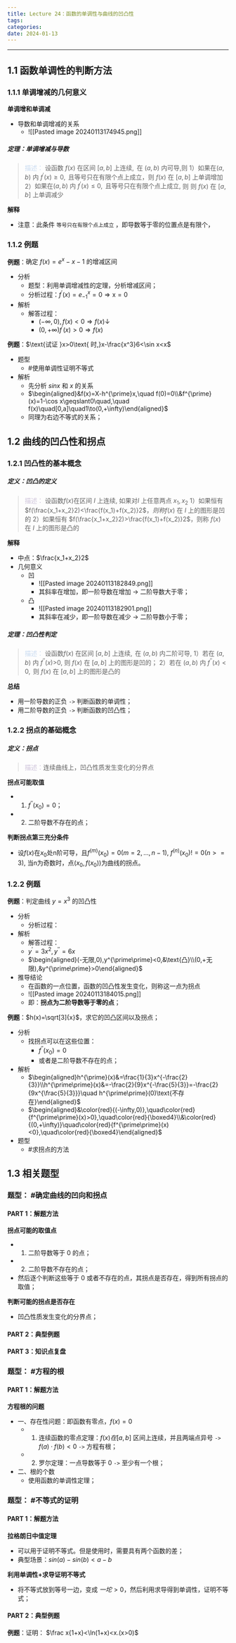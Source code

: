 ```yaml
---
title: Lecture 24：函数的单调性与曲线的凹凸性
tags: 
categories: 
date: 2024-01-13
---
```

---
## 1.1 函数单调性的判断方法
### 1.1.1 单调增减的几何意义
**单调增和单调减**
+ 导数和单调增减的关系
	+ ![[Pasted image 20240113174945.png]]

##### **定理**：单调增减与导数
> <font color="#8db3e2"><font color="#c6d9f0">描述：</font></font> $\text{设函数 }f(x)\text{ 在区间 }[a,b]\text{ 上连续},\text{ 在 }(a,b)\text{ 内可导,则}$
> 1）$\text{如果在(}a,b)\text{ 内 }f^{\prime}(x)\geq0,\text{ 且等号只在有限个点上成立}$，则 $f(x)$ 在 $[a,b]$ 上单调增加
> 2）$\text{如果在(}a,b)\text{ 内 }f^{\prime}(x){\leq}0,\text{ 且等号只在有限个点上成立,}$ 则 $\text{则 }f(x)\text{ 在 }[a,b]\text{ 上单调减少}$
> 

**解释**
+ 注意：此条件 `等号只在有限个点上成立` ，即导数等于零的位置点是有限个，

### 1.1.2 例题
**例题**：$\text{确定 }f(x)=e^x-x-1\text{ 的增减区间}$
+ 分析
	+ 题型：利用单调增减性的定理，分析增减区间；
	+ 分析过程：$f^{\prime}(x)=e^x_{-1}=0\Rightarrow\mathrm{x=0}$
+ 解析
	+ 解答过程：
		+ $(-\infty, 0), f (x)<0\Rightarrow f (x)\downarrow$
		+ $(0,+\infty) f^{\prime}(x)>0 \Rightarrow f(x)$

**例题**：$\text{试证 }x>0\text{ 时,}x-\frac{x^3}6<\sin x<x$
+ 题型
	+ #使用单调性证明不等式
+ 解析
	+ 先分析 $sinx$ 和 $x$ 的关系
	+ $\begin{aligned}&f(x)=X-h^{\prime}x,\quad f(0)=0\\&f^{\prime}(x)=1-\cos x\geqslant0\quad,\quad f(x)\quad[0,a]\quad1\to(0,+\infty)\end{aligned}$
	+ 同理为右边不等式的关系；

## 1.2 曲线的凹凸性和拐点
### 1.2.1 凹凸性的基本概念
##### **定义**：凹凸的定义
> <font color="#ccc1d9">描述：</font> $\text{设函数}f(x)\text{在区间 }I\text{ 上连续, 如果对}$$I$ 上任意两点 $x_1,x_2$ 
> 1）如果恒有 $f(\frac{x_1+x_2}2)<\frac{f(x_1)+f(x_2)}2$，$则称   f(x)\text{ 在 }I\text{ 上的图形是凹的}$
> 2）如果恒有 $f(\frac{x_1+x_2}2)>\frac{f(x_1)+f(x_2)}2$，则称 $f(x)$ 在 $I$ 上的图形是凸的

**解释**
+ 中点：$\frac{x_1+x_2}2$
+ 几何意义
	+ 凹
		+ ![[Pasted image 20240113182849.png]]
		+ 其斜率在增加，即一阶导数在增加 -> 二阶导数大于零；
	+ 凸
		+ ![[Pasted image 20240113182901.png]]
		+ 其斜率在减少，即一阶导数在减少 -> 二阶导数小于零；

##### **定理**：凹凸性判定
> <font color="#8db3e2"><font color="#c6d9f0">描述：</font></font> $\text{设函数}f(x)\text{ 在区间 }[a,b]\text{ 上连续},\text{ 在 }(a,b)\text{ 内二阶可导},$
> 1）$\text{若在 }(a,b)\text{ 内 }f^{\prime\prime}(x)\text{>0, 则 }f(x)\text{ 在 }[a,b]\text{ 上的图形是凹的}$；
> 2）$\text{若在 }(a,b)\text{ 内 }f^{\prime\prime}(x)<0,\text{ 则 }f(x)\text{ 在 }[a,b]\text{ 上的图形是凸的}$

**总结**
+ 用一阶导数的正负 `->` 判断函数的单调性；
+ 用二阶导数的正负 `->` 判断函数的凹凸性；

### 1.2.2 拐点的基础概念
##### **定义**：拐点
> <font color="#ccc1d9">描述：</font>连续曲线上，凹凸性质发生变化的分界点

**拐点可能取值**
+ 1. ${f^{\prime\prime}(x_0)=0}$；
+ 2. 二阶导数不存在的点；

**判断拐点第三充分条件**
- 设$f(x)$在$x_0$处n阶可导，且$f^{(m)}(x_0)=0(m=2,...,n-1)$, $f^{(n)}(x_0)!=0 (n>=3)$, 当n为奇数时，点$(x_0,f(x_0))$为曲线的拐点。
### 1.2.2 例题
**例题**：$\text{判定曲线 }y=x^3\text{ 的凹凸性}$
+ 分析
	+ 分析过程：
+ 解析
	+ 解答过程：
	+ $y^{\prime}=3x^{2},y^{\prime\prime}=6x$
	+ $\begin{aligned}(-无限,0),y^{\prime\prime}<0,&\text{凸}\\(0,+无限),&y^{\prime\prime}>0\end{aligned}$
+ 推导结论
	+ 在函数的一点位置，函数的凹凸性发生变化，则称这一点为拐点
	+ ![[Pasted image 20240113184015.png]]
	+ 即：**拐点为二阶导数等于零的点**；

**例题**：$h(x)=\sqrt[3]{x}$，求它的凹凸区间以及拐点；
+ 分析
	+ 找拐点可以在这些位置：
		+ ${f^{\prime\prime}(x_0)=0}$
		+ 或者是二阶导数不存在的点；
+ 解析
	+ $\begin{aligned}h^{\prime}(x)&=\frac{1}{3}x^{-\frac{2}{3}}\\h^{\prime\prime}(x)&=-\frac{2}{9}x^{-\frac{5}{3}}=-\frac{2}{9x^{\frac{5}{3}}}\quad h^{\prime\prime}(0)\text{不存在}\end{aligned}$
	+ $\begin{aligned}&\color{red}{(-\infty,0)},\quad\color{red}{f^{\prime\prime}(x)>0},\quad\color{red}{\boxed4}\\&\color{red}{(0,+\infty)}\quad\color{red}{f^{\prime\prime}(x)<0},\quad\color{red}{\boxed4}\end{aligned}$
+ 题型
	+ #求拐点的方法

## 1.3 相关题型
### 题型： #确定曲线的凹向和拐点
#### PART 1：解题方法
**拐点可能的取值点**
+ 1. 二阶导数等于 0 的点；
+ 2. 二阶导数不存在的点；
+ 然后逐个判断这些等于 0 或者不存在的点，其拐点是否存在，得到所有拐点的取值；

**判断可能的拐点是否存在**
+ 凹凸性质发生变化的分界点；
#### PART 2：典型例题

#### PART 3：知识点复盘

### 题型： #方程的根
#### PART 1：解题方法
**方程根的问题**
+ 一、存在性问题：即函数有零点，$f(x)=0$
	+ 1. 连续函数的零点定理：$f(x)在[a,b]$ 区间上连续，并且两端点异号 `->` $f(a)·f(b)<0$ `->` 方程有根；
	+ 2. 罗尔定理：一点导数等于 0 `->` 至少有一个根；
+ 二、根的个数
	+ 使用函数的单调性定理；


### 题型： #不等式的证明
#### PART 1：解题方法
**拉格朗日中值定理**
+ 可以用于证明不等式。但是使用时，需要具有两个函数的差；
+ 典型场景：$sin(a)-sin(b)<a-b$

**利用单调性+求导证明不等式**
+ 将不等式放到等号一边，变成 $一坨>0$，然后利用求导得到单调性，证明不等式；
#### PART 2：典型例题
**例题**：证明： $\frac x{1+x}<\ln(1+x)<x.(x>0)$
